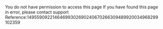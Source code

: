 You do not have permission to access this page If you have found this page in error, please contact support Reference:14955909221464699302690240670266309489920034968299102359